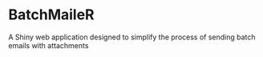 # BatchMaileR
A Shiny web application designed to simplify the process of sending batch emails with attachments
